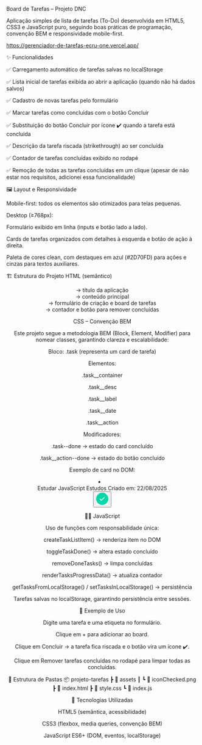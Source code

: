 Board de Tarefas – Projeto DNC

Aplicação simples de lista de tarefas (To-Do) desenvolvida em HTML5, CSS3 e JavaScript puro, seguindo boas práticas de programação, convenção BEM e responsividade mobile-first.

https://gerenciador-de-tarefas-ecru-one.vercel.app/

✨ Funcionalidades

✅ Carregamento automático de tarefas salvas no localStorage

✅ Lista inicial de tarefas exibida ao abrir a aplicação (quando não há dados salvos)

✅ Cadastro de novas tarefas pelo formulário

✅ Marcar tarefas como concluídas com o botão Concluir

✅ Substituição do botão Concluir por ícone ✔️ quando a tarefa está concluída

✅ Descrição da tarefa riscada (strikethrough) ao ser concluída

✅ Contador de tarefas concluídas exibido no rodapé

✅ Remoção de todas as tarefas concluídas em um clique (apesar de não estar nos requisitos, adicionei essa funcionalidade)

🖼️ Layout e Responsividade

Mobile-first: todos os elementos são otimizados para telas pequenas.

Desktop (≥768px):

Formulário exibido em linha (inputs e botão lado a lado).

Cards de tarefas organizados com detalhes à esquerda e botão de ação à direita.

Paleta de cores clean, com destaques em azul (#2D70FD) para ações e cinzas para textos auxiliares.

🏗️ Estrutura do Projeto
HTML (semântico)

<header> → título da aplicação

<main> → conteúdo principal

<section> → formulário de criação e board de tarefas

<footer> → contador e botão para remover concluídas

CSS – Convenção BEM

Este projeto segue a metodologia BEM (Block, Element, Modifier) para nomear classes, garantindo clareza e escalabilidade:

Bloco: .task (representa um card de tarefa)

Elementos:

.task__container

.task__desc

.task__label

.task__date

.task__action

Modificadores:

.task--done → estado do card concluído

.task__action--done → estado do botão concluído

Exemplo de card no DOM:

<li class="task task--done">
  <div class="task__container">
    <span class="task__desc">Estudar JavaScript</span>
    <span class="task__label">Estudos</span>
    <span class="task__date">Criado em: 22/08/2025</span>
  </div>
  <button class="task__action task__action--done">
    <img src="./assets/iconChecked.png" alt="Tarefa concluída" class="task__action-icon">
  </button>
</li>

🧑‍💻 JavaScript

Uso de funções com responsabilidade única:

createTaskListItem() → renderiza item no DOM

toggleTaskDone() → altera estado concluído

removeDoneTasks() → limpa concluídas

renderTasksProgressData() → atualiza contador

getTasksFromLocalStorage() / setTasksInLocalStorage() → persistência

Tarefas salvas no localStorage, garantindo persistência entre sessões.

📱 Exemplo de Uso

Digite uma tarefa e uma etiqueta no formulário.

Clique em + para adicionar ao board.

Clique em Concluir → a tarefa fica riscada e o botão vira um ícone ✔️.

Clique em Remover tarefas concluídas no rodapé para limpar todas as concluídas.

📂 Estrutura de Pastas
📦 projeto-tarefas
 ┣ 📂 assets
 ┃ ┗ 📄 iconChecked.png
 ┣ 📄 index.html
 ┣ 📄 style.css
 ┗ 📄 index.js

🚀 Tecnologias Utilizadas

HTML5 (semântica, acessibilidade)

CSS3 (flexbox, media queries, convenção BEM)

JavaScript ES6+ (DOM, eventos, localStorage)
